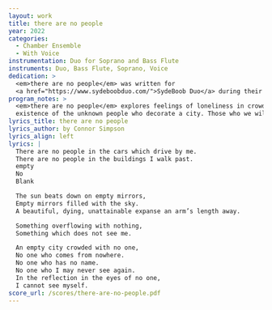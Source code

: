 ```yaml
---
layout: work
title: there are no people
year: 2022
categories:
  - Chamber Ensemble
  - With Voice
instrumentation: Duo for Soprano and Bass Flute
instruments: Duo, Bass Flute, Soprano, Voice
dedication: >
  <em>there are no people</em> was written for 
  <a href="https://www.sydeboobduo.com/">SydeBoob Duo</a> during their 2022 residency at Penn State.
program_notes: >
  <em>there are no people</em> explores feelings of loneliness in crowded places. The work questions the
  existence of the unknown people who decorate a city. Those who we will never meet and will never know us.
lyrics_title: there are no people
lyrics_author: by Connor Simpson
lyrics_align: left
lyrics: |
  There are no people in the cars which drive by me.
  There are no people in the buildings I walk past.
  empty
  No
  Blank

  The sun beats down on empty mirrors,
  Empty mirrors filled with the sky.
  A beautiful, dying, unattainable expanse an arm’s length away.

  Something overflowing with nothing,
  Something which does not see me.

  An empty city crowded with no one,
  No one who comes from nowhere.
  No one who has no name.
  No one who I may never see again.
  In the reflection in the eyes of no one,
  I cannot see myself.
score_url: /scores/there-are-no-people.pdf
---
```

